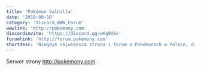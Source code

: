 ```yaml
---
title: 'Pokémon Valhalla'
date: '2010-08-10'
category: 'Discord,WWW,Forum'
wwwlink: 'http://pokemony.com'
discordinvite: 'https://discord.gg/wKq9U6x'
forumlink: 'http://forum.pokemony.com'
shortdesc: 'Niegdyś największa strona i forum o Pokémonach w Polsce, dziś mniej aktywna'
---
```

Serwer strony http://pokemony.com.